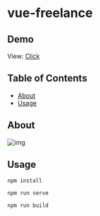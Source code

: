 # vue-freelance

## Demo

View: [Click](https://vue-freelance.netlify.app/)

## Table of Contents

- [About](#about)
- [Usage](#usage)
  
## About <a name = "about"></a>

![img](http://test-developer.ru/preview/vue-freelance.jpg)

## Usage <a name = "usage"></a>
```
npm install
```
```
npm run serve
```
```
npm run build
```
